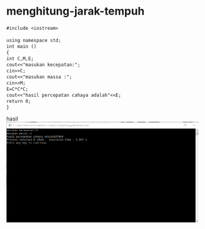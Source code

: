 # menghitung-jarak-tempuh

    #include <iostream>

    using namespace std;
    int main ()
    {
    int C,M,E;
    cout<<"masukan kecepatan:";
    cin>>C;
    cout<<"masukan massa :";
    cin>>M;
    E=C*C*C;
    cout<<"hasil percepatan cahaya adalah"<<E;
    return 0;
    }
    
    
hasil
![img](https://github.com/septianaana/menghitung-jarak-tempuh/blob/master/jarak%20tempuh.png?raw=true)
